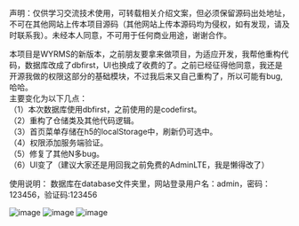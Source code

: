 声明：仅供学习交流技术使用，可转载相关介绍文案，但必须保留源码出处地址，不可在其他网站上传本项目源码（其他网站上传本源码均为侵权，如有发现，请及时联系我）。未经本人同意，不可用于任何商业用途，谢谢合作。<br/>

本项目是WYRMS的新版本，之前朋友要拿来做项目，为适应开发，我帮他重构代码，数据库改成了dbfirst，UI也换成了收费的了。之前已经征得他同意，我还是开源我做的权限这部分的基础模块，不过我后来又自己重构了，所以可能有bug,哈哈。<br/>
主要变化为以下几点：<br/>
（1）本次数据库使用dbfirst，之前使用的是codefirst。<br/>
（2）重构了仓储类及其他代码逻辑。<br/>
（3）首页菜单存储在h5的localStorage中，刷新仍可选中。<br/>
（4）权限添加服务端验证。<br/>
（5）修复了其他N多bug。<br/>
（6）UI变了（建议大家还是用回我之前免费的AdminLTE，我是懒得改了）<br/>

使用说明：
数据库在database文件夹里，网站登录用户名：admin，密码：123456，验证码:123456

![image](https://github.com/wuyi23/WYRMS_NEW/blob/master/screenshots/login.png)
![image](https://github.com/wuyi23/WYRMS_NEW/blob/master/screenshots/Index.png)
![image](https://github.com/wuyi23/WYRMS_NEW/blob/master/screenshots/phoneWindows.png)

